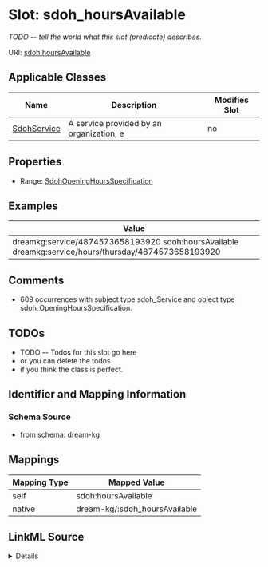

# Slot: sdoh_hoursAvailable


_TODO -- tell the world what this slot (predicate) describes._





URI: [sdoh:hoursAvailable](http://schema.org/hoursAvailable)



<!-- no inheritance hierarchy -->





## Applicable Classes

| Name | Description | Modifies Slot |
| --- | --- | --- |
| [SdohService](../classes/SdohService.md) | A service provided by an organization, e |  no  |







## Properties

* Range: [SdohOpeningHoursSpecification](../classes/SdohOpeningHoursSpecification.md)






## Examples

| Value |
| --- |
| dreamkg:service/4874573658193920 sdoh:hoursAvailable dreamkg:service/hours/thursday/4874573658193920 |

## Comments

* 609 occurrences with subject type sdoh_Service and object type sdoh_OpeningHoursSpecification.

## TODOs

* TODO -- Todos for this slot go here
* or you can delete the todos
* if you think the class is perfect.

## Identifier and Mapping Information







### Schema Source


* from schema: dream-kg




## Mappings

| Mapping Type | Mapped Value |
| ---  | ---  |
| self | sdoh:hoursAvailable |
| native | dream-kg/:sdoh_hoursAvailable |




## LinkML Source

<details>
```yaml
name: sdoh_hoursAvailable
description: TODO -- tell the world what this slot (predicate) describes.
todos:
- TODO -- Todos for this slot go here
- or you can delete the todos
- if you think the class is perfect.
comments:
- 609 occurrences with subject type sdoh_Service and object type sdoh_OpeningHoursSpecification.
examples:
- value: dreamkg:service/4874573658193920 sdoh:hoursAvailable dreamkg:service/hours/thursday/4874573658193920
from_schema: dream-kg
rank: 1000
slot_uri: sdoh:hoursAvailable
alias: sdoh_hoursAvailable
domain_of:
- sdoh_Service
range: sdoh_OpeningHoursSpecification

```
</details>